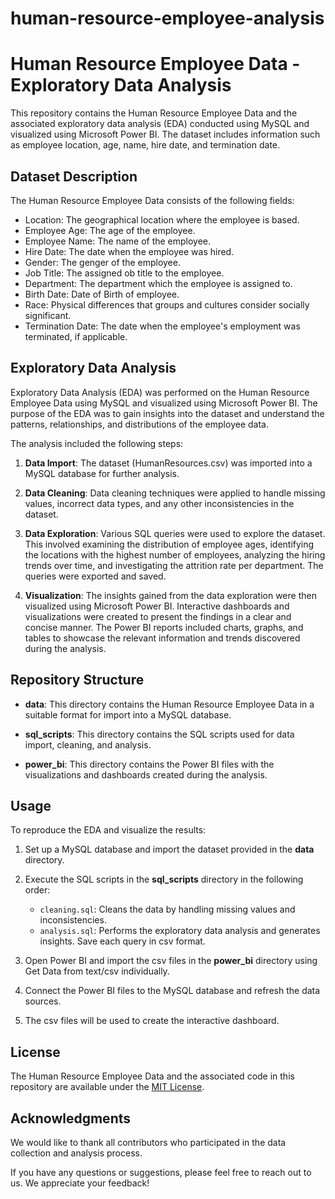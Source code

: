 # human-resource-employee-analysis

# Human Resource Employee Data - Exploratory Data Analysis

This repository contains the Human Resource Employee Data and the associated exploratory data analysis (EDA) conducted using MySQL and visualized using Microsoft Power BI. The dataset includes information such as employee location, age, name, hire date, and termination date.

## Dataset Description

The Human Resource Employee Data consists of the following fields:

- Location: The geographical location where the employee is based.
- Employee Age: The age of the employee.
- Employee Name: The name of the employee.
- Hire Date: The date when the employee was hired.
- Gender: The genger of the employee.
- Job Title: The assigned ob title to the employee.
- Department: The department which the employee is assigned to.
- Birth Date: Date of Birth of employee.
- Race: Physical differences that groups and cultures consider socially significant. 
- Termination Date: The date when the employee's employment was terminated, if applicable.

## Exploratory Data Analysis

Exploratory Data Analysis (EDA) was performed on the Human Resource Employee Data using MySQL and visualized using Microsoft Power BI. The purpose of the EDA was to gain insights into the dataset and understand the patterns, relationships, and distributions of the employee data.

The analysis included the following steps:

1. **Data Import**: The dataset (HumanResources.csv) was imported into a MySQL database for further analysis.

2. **Data Cleaning**: Data cleaning techniques were applied to handle missing values, incorrect data types, and any other inconsistencies in the dataset.

3. **Data Exploration**: Various SQL queries were used to explore the dataset. This involved examining the distribution of employee ages, identifying the locations with the highest number of employees, analyzing the hiring trends over time, and investigating the attrition rate per department. The queries were exported and saved.

4. **Visualization**: The insights gained from the data exploration were then visualized using Microsoft Power BI. Interactive dashboards and visualizations were created to present the findings in a clear and concise manner. The Power BI reports included charts, graphs, and tables to showcase the relevant information and trends discovered during the analysis.

## Repository Structure

- **data**: This directory contains the Human Resource Employee Data in a suitable format for import into a MySQL database.

- **sql_scripts**: This directory contains the SQL scripts used for data import, cleaning, and analysis.

- **power_bi**: This directory contains the Power BI files with the visualizations and dashboards created during the analysis.

## Usage

To reproduce the EDA and visualize the results:

1. Set up a MySQL database and import the dataset provided in the **data** directory.

2. Execute the SQL scripts in the **sql_scripts** directory in the following order:
   - `cleaning.sql`: Cleans the data by handling missing values and inconsistencies.
   - `analysis.sql`: Performs the exploratory data analysis and generates insights.
  Save each query in csv format.

3. Open Power BI and import the csv files in the **power_bi** directory using Get Data from text/csv individually.

4. Connect the Power BI files to the MySQL database and refresh the data sources.

5. The csv files will be used to create the interactive dashboard.

## License

The Human Resource Employee Data and the associated code in this repository are available under the [MIT License](LICENSE).

## Acknowledgments

We would like to thank all contributors who participated in the data collection and analysis process.

If you have any questions or suggestions, please feel free to reach out to us. We appreciate your feedback!
